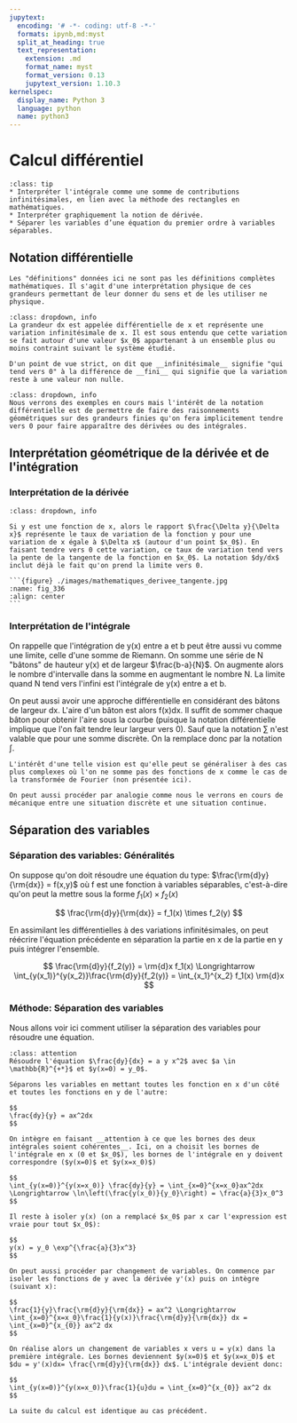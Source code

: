 ```yaml
---
jupytext:
  encoding: '# -*- coding: utf-8 -*-'
  formats: ipynb,md:myst
  split_at_heading: true
  text_representation:
    extension: .md
    format_name: myst
    format_version: 0.13
    jupytext_version: 1.10.3
kernelspec:
  display_name: Python 3
  language: python
  name: python3
---
```

# Calcul différentiel

````{admonition} Compétences
:class: tip
* Interpréter l'intégrale comme une somme de contributions infinitésimales, en lien avec la méthode des rectangles en mathématiques.
* Interpréter graphiquement la notion de dérivée.
* Séparer les variables d’une équation du premier ordre à variables séparables.
````

## Notation différentielle
````{dropdown} Remarque
Les "définitions" données ici ne sont pas les définitions complètes mathématiques. Il s'agit d'une interprétation physique de ces grandeurs permettant de leur donner du sens et de les utiliser ne physique.
````


````{admonition} Différentielle
:class: dropdown, info
La grandeur dx est appelée différentielle de x et représente une variation infinitésimale de x. Il est sous entendu que cette variation se fait autour d'une valeur $x_0$ appartenant à un ensemble plus ou moins contraint suivant le système étudié.

D'un point de vue strict, on dit que __infinitésimale__ signifie "qui tend vers 0" à la différence de __fini__ qui signifie que la variation reste à une valeur non nulle.
````

````{admonition} Utilisation de la différentielle
:class: dropdown, info
Nous verrons des exemples en cours mais l'intérêt de la notation différentielle est de permettre de faire des raisonnements géométriques sur des grandeurs finies qu'on fera implicitement tendre vers 0 pour faire apparaître des dérivées ou des intégrales.
````

## Interprétation géométrique de la dérivée et de l'intégration

### Interprétation de la dérivée

````{admonition} Interprétation de la dérivée: tangente
:class: dropdown, info

Si y est une fonction de x, alors le rapport $\frac{\Delta y}{\Delta x}$ représente le taux de variation de la fonction y pour une variation de x égale à $\Delta x$ (autour d'un point $x_0$). En faisant tendre vers 0 cette variation, ce taux de variation tend vers la pente de la tangente de la fonction en $x_0$. La notation $dy/dx$ inclut déjà le fait qu'on prend la limite vers 0.

```{figure} ./images/mathematiques_derivee_tangente.jpg
:name: fig_336
:align: center
```
````

### Interprétation de l'intégrale
On rappelle que l'intégration de y(x) entre a et b peut être aussi vu comme une limite, celle d'une somme de Riemann. On somme une série de N "bâtons" de hauteur y(x) et de largeur $\frac{b-a}{N}$. On augmente alors le nombre d'intervalle dans la somme en augmentant le nombre N. La limite quand N tend vers l'infini est l'intégrale de y(x) entre a et b.

On peut aussi avoir une approche différentielle en considérant des bâtons de largeur dx. L'aire d'un bâton est alors f(x)dx. Il suffit de sommer chaque bâton pour obtenir l'aire sous la courbe (puisque la notation différentielle implique que l'on fait tendre leur largeur vers 0). Sauf que la notation $\sum$ n'est valable que pour une somme discrète. On la remplace donc par la notation $\int$.


````{dropdown} Généralisation
L'intérêt d'une telle vision est qu'elle peut se généraliser à des cas plus complexes où l'on ne somme pas des fonctions de x comme le cas de la transformée de Fourier (non présentée ici).

On peut aussi procéder par analogie comme nous le verrons en cours de mécanique entre une situation discrète et une situation continue.
````

## Séparation des variables

### Séparation des variables: Généralités
On suppose qu'on doit résoudre une équation du type: $\frac{\rm{d}y}{\rm{dx}} = f(x,y)$ où f est une fonction à variables séparables, c'est-à-dire qu'on peut la mettre sous la forme $f_1(x) \times f_2(x)$

$$
\frac{\rm{d}y}{\rm{dx}} = f_1(x) \times f_2(y)
$$

En assimilant les différentielles à des variations infinitésimales, on peut réécrire l'équation précédente en séparation la partie en x de la partie en y puis intégrer l'ensemble.

$$
\frac{\rm{d}y}{f_2(y)} = \rm{d}x f_1(x) \Longrightarrow \int_{y(x_1)}^{y(x_2)}\frac{\rm{d}y}{f_2(y)} = \int_{x_1}^{x_2} f_1(x) \rm{d}x
$$


### Méthode: Séparation des variables
Nous allons voir ici comment utiliser la séparation des variables pour résoudre une équation.

````{admonition} Exercice 
:class: attention
Résoudre l'équation $\frac{dy}{dx} = a y x^2$ avec $a \in \mathbb{R}^{+*}$ et $y(x=0) = y_0$.
````

````{dropdown} Correction
Séparons les variables en mettant toutes les fonction en x d'un côté et toutes les fonctions en y de l'autre:

$$
\frac{dy}{y} = ax^2dx
$$

On intègre en faisant __attention à ce que les bornes des deux intégrales soient cohérentes__. Ici, on a choisit les bornes de l'intégrale en x (0 et $x_0$), les bornes de l'intégrale en y doivent correspondre ($y(x=0)$ et $y(x=x_0)$)

$$
\int_{y(x=0)}^{y(x=x_0)} \frac{dy}{y} = \int_{x=0}^{x=x_0}ax^2dx \Longrightarrow \ln\left(\frac{y(x_0)}{y_0}\right) = \frac{a}{3}x_0^3
$$

Il reste à isoler y(x) (on a remplacé $x_0$ par x car l'expression est vraie pour tout $x_0$):

$$
y(x) = y_0 \exp^{\frac{a}{3}x^3}
$$
````

````{dropdown} Remarque
On peut aussi procéder par changement de variables. On commence par isoler les fonctions de y avec la dérivée y'(x) puis on intègre (suivant x):

$$
\frac{1}{y}\frac{\rm{d}y}{\rm{dx}} = ax^2 \Longrightarrow \int_{x=0}^{x=x_0}\frac{1}{y(x)}\frac{\rm{d}y}{\rm{dx}} dx = \int_{x=0}^{x_{0}} ax^2 dx
$$

On réalise alors un changement de variables x vers u = y(x) dans la première intégrale. Les bornes deviennent $y(x=0)$ et $y(x=x_0)$ et $du = y'(x)dx= \frac{\rm{d}y}{\rm{dx}} dx$. L'intégrale devient donc:

$$
\int_{y(x=0)}^{y(x=x_0)}\frac{1}{u}du = \int_{x=0}^{x_{0}} ax^2 dx
$$

La suite du calcul est identique au cas précédent.
````